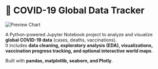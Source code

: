 
# 🦠 COVID-19 Global Data Tracker

![Preview Chart](covid19_preview.png)

A Python-powered Jupyter Notebook project to analyze and visualize **global COVID-19 data** (cases, deaths, vaccinations).  
It includes **data cleaning, exploratory analysis (EDA), visualizations, vaccination progress tracking, and optional interactive world maps**.  

Built with **pandas, matplotlib, seaborn, and Plotly**.
